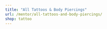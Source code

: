 ```yaml
---
title: "All Tattoos & Body Piercings"
url: /mentor/all-tattoos-and-body-piercings/
shop: tattoo
---
```

